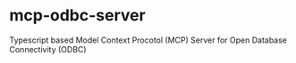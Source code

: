 # mcp-odbc-server
Typescript based Model Context Procotol (MCP) Server for Open Database Connectivity (ODBC)
